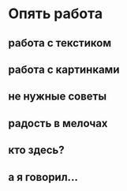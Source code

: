 # Опять работа

## работа с текстиком

## работа с картинками

## не нужные советы

## радость в мелочах

## кто здесь?

## а я говорил...